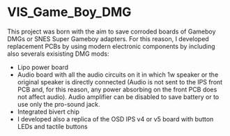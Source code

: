 # VIS_Game_Boy_DMG
This project was born with the aim to save corroded boards of Gameboy DMGs or SNES Super Gameboy adapters. For this reason, I developed replacement PCBs by using modern electronic components by including also severals exisisting DMG mods:
- Lipo power board
- Audio board with all the audio circuits on it in which 1w speaker or the original speaker is directly connected (Audio is not sent to the IPS front PCB and, for this reason, any power absorbing on the front PCB does not affect audio). Audio amplifier can be disabled to save battery or to use only the pro-sound jack.
- Integrated bivert chip
- I developed also a replica of the OSD IPS v4 or v5 board with button LEDs and tactile buttons
